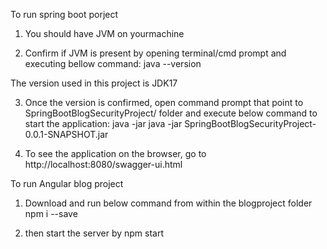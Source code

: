 To run spring boot porject 

1. You should have JVM on yourmachine

2. Confirm if JVM is present by opening terminal/cmd prompt and executing bellow command:
java --version

The version used in this project is JDK17

3. Once the version is confirmed, open command prompt that point to SpringBootBlogSecurityProject/
folder and execute below command to start the application:
java -jar java -jar SpringBootBlogSecurityProject-0.0.1-SNAPSHOT.jar

4. To see the application on the browser, go to 
http://localhost:8080/swagger-ui.html


To run Angular blog project

1. Download and run below command from within the blogproject folder
npm i --save

2. then start the server by
npm start